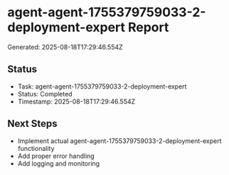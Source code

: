 # agent-agent-1755379759033-2-deployment-expert Report

Generated: 2025-08-18T17:29:46.554Z

## Status
- Task: agent-agent-1755379759033-2-deployment-expert
- Status: Completed
- Timestamp: 2025-08-18T17:29:46.554Z

## Next Steps
- Implement actual agent-agent-1755379759033-2-deployment-expert functionality
- Add proper error handling
- Add logging and monitoring
